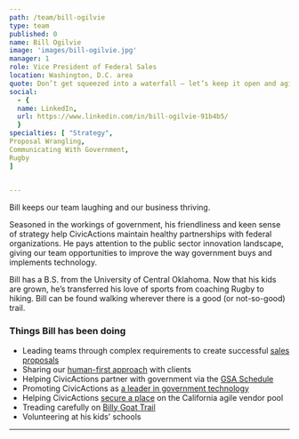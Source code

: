 ```yaml
---
path: /team/bill-ogilvie
type: team
published: 0
name: Bill Ogilvie
image: 'images/bill-ogilvie.jpg'
manager: 1
role: Vice President of Federal Sales
location: Washington, D.C. area
quote: Don’t get squeezed into a waterfall — let’s keep it open and agile.
social: 
  - {
  name: LinkedIn,
  url: https://www.linkedin.com/in/bill-ogilvie-91b4b5/
  }  
specialties: [ "Strategy",
Proposal Wrangling,
Communicating With Government,
Rugby
]

  
---
```


Bill keeps our team laughing and our business thriving.

Seasoned in the workings of government, his friendliness and keen sense of strategy help CivicActions maintain healthy partnerships with federal organizations. He pays attention to the public sector innovation landscape, giving our team opportunities to improve the way government buys and implements technology.

Bill has a B.S. from the University of Central Oklahoma. Now that his kids are grown, he’s transferred his love of sports from coaching Rugby to hiking. Bill can be found walking wherever there is a good (or not-so-good) trail.



### Things Bill has been doing
* Leading teams through complex requirements to create successful [sales proposals](https://civicactions-handbook.readthedocs.io/en/latest/07-sales-and-marketing/sales-guild/#the-sales-guild)
* Sharing our [human-first approach](https://civicactions.com/approach) with clients
* Helping CivicActions partner with government via the [GSA Schedule](https://www.gsa.gov/acquisition/purchasing-programs/gsa-schedules/about-gsa-schedules)
* Promoting CivicActions as [a leader in government technology](http://www.govtech.com/100/)
* Helping CivicActions [secure a place](http://www.govtech.com/civic/3-Tips-for-Joining-Californias-Agile-Government-Vendor-Pool.html) on the California agile vendor pool
* Treading carefully on [Billy Goat Trail](https://www.nps.gov/choh/planyourvisit/billy-goat-trail.htm)
* Volunteering at his kids’ schools

--------------------------------
